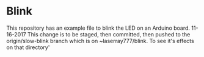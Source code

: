 # Blink

This repository has an example file to blink the LED on an Arduino board.
11-16-2017 This change is to be staged, then committed, 
then pushed to the origin/slow-blink
 branch which is on ~laserray777/blink. To see it's effects on
 that directory'
